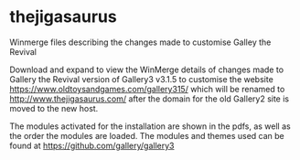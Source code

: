 # thejigasaurus
Winmerge files describing the changes made to customise Galley the Revival

Download and expand to view the WinMerge details of changes made to Gallery the Revival version of Gallery3 v3.1.5 to customise the website https://www.oldtoysandgames.com/gallery315/ which will be renamed to http://www.thejigasaurus.com/ after the domain for the old Gallery2 site is moved to the new host.

The modules activated for the installation are shown in the pdfs, as well as the order the modules are loaded. The modules and themes used can be found at https://github.com/gallery/gallery3
